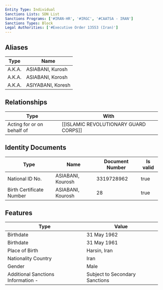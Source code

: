 ```yaml
---
Entity Type: Individual
Sanctions Lists: SDN List
Sanctions Programs: ['#IRAN-HR', '#IRGC', '#CAATSA - IRAN']
Sanctions Types: Block
Legal Authorities: ['#Executive Order 13553 (Iran)']
---
```


## Aliases
| Type  | Name      | 
|-------|-----------|
| A.K.A. | ASIABANI, Kurosh |
| A.K.A. | ASIABANI, Korosh |
| A.K.A. | ASIYABANI, Koresh |

## Relationships
| Type  | With      | 
|-------|-----------|
| Acting for or on behalf of | [[ISLAMIC REVOLUTIONARY GUARD CORPS]] |

## Identity Documents
| Type  | Name      | Document Number | Is valid |
|-------|-----------|-----------------|----------|
| National ID No. | ASIABANI, Kourosh | 3319728962 | true |
| Birth Certificate Number | ASIABANI, Kourosh | 28 | true |

## Features
| Type  | Value      |
|-------|------------|
| Birthdate | 31 May 1962 |
| Birthdate | 31 May 1961 |
| Place of Birth | Harsin, Iran |
| Nationality Country | Iran |
| Gender | Male |
| Additional Sanctions Information - | Subject to Secondary Sanctions |
